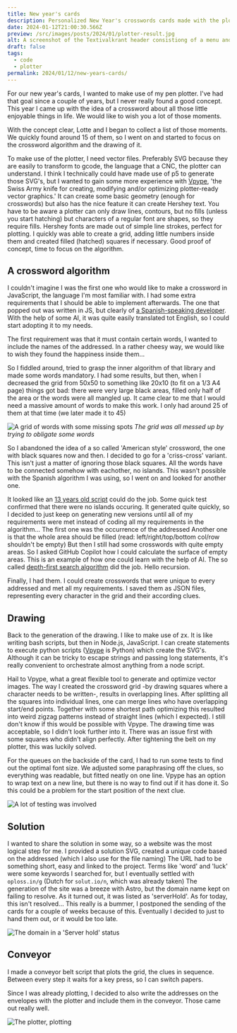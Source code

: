 ```yaml
---
title: New year's cards
description: Personalized New Year's crosswords cards made with the plotter.
date: 2024-01-12T21:00:30.566Z
preview: /src/images/posts/2024/01/plotter-result.jpg
alt: A screenshot of the Textivalkrant header consistiong of a menu and a rockstar construction worker on a wrecking ball.
draft: false
tags:
  - code
  - plotter
permalink: 2024/01/12/new-years-cards/
---
```


For our new year's cards, I wanted to make use of my pen plotter. I've had that goal since a couple of years, but I never really found a good concept. This year I came up with the idea of a crossword about all those little enjoyable things in life. We would like to wish you a lot of those moments.

With the concept clear, Lotte and I began to collect a list of those moments. We quickly found around 15 of them, so I went on and started to focus on the crossword algorithm and the drawing of it.

To make use of the plotter, I need vector files. Preferably SVG because they are easily to transform to gcode, the language that a CNC, the plotter can understand.
I think I technically could have made use of p5 to generate those SVG's, but I wanted to gain some more experience with [Vpype](https://vpype.readthedocs.io/en/latest/index.html), 'the Swiss Army knife for creating, modifying and/or optimizing plotter-ready vector graphics.' It can create some basic geometry (enough for crosswords) but also has the nice feature it can create Hershey text. You have to be aware a plotter can only draw lines, contours, but no fills (unless you start hatching) but characters of a regular font are shapes, so they require fills. Hershey fonts are made out of simple line strokes, perfect for plotting. I quickly was able to create a grid, adding little numbers inside them and created filled (hatched) squares if necessary. Good proof of concept, time to focus on the algorithm.

## A crossword algorithm

I couldn't imagine I was the first one who would like to make a crossword in JavaScript, the language I'm most familiar with. I had some extra requirements that I should be able to implement afterwards. The one that popped out was written in JS, but clearly of [a Spanish-speaking developer](https://github.com/fabnun/conwords-generator). With the help of some AI, it was quite easily translated tot English, so I could start adopting it to my needs.

The first requirement was that it must contain certain words, I wanted to include the names of the addressed. In a rather cheesy way, we would like to wish they found the happiness inside them...

So I fiddled around, tried to grasp the inner algorithm of that library and made some words mandatory. I had some results, but then, when I decreased the grid from 50x50 to something like 20x10 (to fit on a 1/3 A4 page) things got bad: there were very large black areas, filled only half of the area or the words were all mangled up. It came clear to me that I would need a massive amount of words to make this work. I only had around 25 of them at that time (we later made it to 45)

![A grid of words with some missing spots](@images/posts/2024/01/force.png)
*The grid was all messed up by trying to obligate some words*

So I abandoned the idea of a so called 'American style' crossword, the one with black squares now and then. I decided to go for a 'criss-cross' variant. This isn't just a matter of ignoring those black squares. All the words have to be connected somehow with eachother, no islands. This wasn't possible with the Spanish algorithm I was using, so I went on and looked for another one.

It looked like an [13 years old script](https://github.com/satchamo/Crossword-Generator) could do the job. Some quick test confirmed that there were no islands occuring. It generated quite quickly, so I decided to just keep on generating new versions until all of my requirements were met instead of coding all my requirements in the algorithm...
The first one was the occurrence of the addressed
Another one is that the whole area should be filled (read: left/right/top/bottom col/row shouldn't be empty)
But then I still had some crosswords with quite empty areas. So I asked GitHub Copilot how I could calculate the surface of empty areas. This is an example of how one could learn with the help of AI. The so called [depth-first search algorithm](https://en.wikipedia.org/wiki/Depth-first_search) did the job. Hello recursion.

Finally, I had them. I could create crosswords that were unique to every addressed and met all my requirements. I saved them as JSON files, representing every character in the grid and their according clues.

## Drawing

Back to the generation of the drawing. I like to make use of zx. It is like writing bash scripts, but then in Node.js, JavaScript. I can create statements to execute python scripts ([Vpype](https://vpype.readthedocs.io/en/latest/index.html) is Python) which create the SVG's. Although it can be tricky to escape strings and passing long statements, it's really convenient to orchestrate almost anything from a node script.

Hail to Vpype, what a great flexible tool to generate and optimize vector images. The way I created the crossword grid -by drawing squares where a character needs to be written-, results in overlapping lines. After splitting all the squares into individual lines, one can merge lines who have overlapping start/end points. Together with some shortest path optimizing this resulted into weird zigzag patterns instead of straight lines (which I expected). I still don't know if this would be possible with Vpype. The drawing time was acceptable, so I didn't look further into it. There was an issue first with some squares who didn't align perfectly. After tightening the belt on my plotter, this was luckily solved.

For the queues on the backside of the card, I had to run some tests to find out the optimal font size. We adjusted some paraphrasing off the clues, so everything was readable, but fitted neatly on one line. Vpype has an option to wrap text on a new line, but there is no way to find out if it has done it. So this could be a problem for the start position of the next clue.

![A lot of testing was involved](@images/posts/2024/01/plotter-progress.jpg)

## Solution

I wanted to share the solution in some way, so a website was the most logical step for me. I provided a solution SVG, created a unique code based on the addressed (which I also use for the file naming)
The URL had to be something short, easy and linked to the project. Terms like 'word' and 'luck' were some keywords I searched for, but I eventually settled with `oploss.in/g` (Dutch for `solut.io/n`, which was already taken)
The generation of the site was a breeze with Astro, but the domain name kept on failing to resolve. As it turned out, it was listed as 'serverHold'. As for today, this isn't resolved... This really is a bummer, I postponed the sending of the cards for a couple of weeks because of this. Eventually I decided to just to hand them out, or it would be too late.

![The domain in a 'Server hold' status](@images/posts/2024/01/serverhold.png)

## Conveyor

I made a conveyor belt script that plots the grid, the clues in sequence. Between every step it waits for a key press, so I can switch papers.

Since I was already plotting, I decided to also write the addresses on the envelopes with the plotter and include them in the conveyor. Those came out really well.

![The plotter, plotting](@images/posts/2024/01/plotting.gif)
